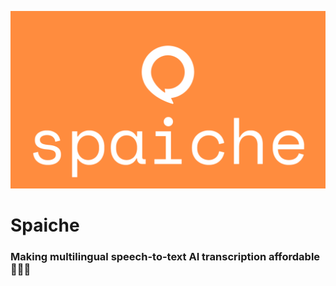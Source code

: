 ![Logo](res/spaiche-logo-upldpi.png)

# Spaiche

### Making multilingual speech-to-text AI transcription affordable 👨🏻‍💻
